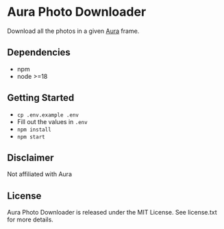 # Aura Photo Downloader

Download all the photos in a given [Aura](https://app.auraframes.com) frame.

## Dependencies

* npm
* node >=18

## Getting Started

* `cp .env.example .env`
* Fill out the values in `.env`
* `npm install`
* `npm start`

## Disclaimer

Not affiliated with Aura

## License

Aura Photo Downloader is released under the MIT License. See license.txt for more details.